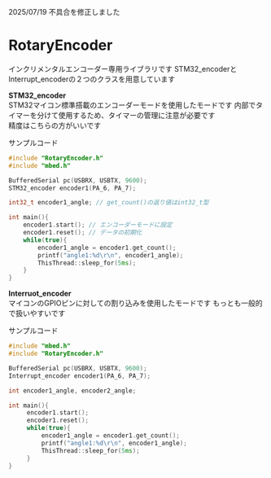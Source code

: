 2025/07/19 不具合を修正しました

# RotaryEncoder  
インクリメンタルエンコーダー専用ライブラリです
STM32_encoderとInterrupt_encoderの２つのクラスを用意しています  

**STM32_encoder**  
STM32マイコン標準搭載のエンコーダーモードを使用したモードです 内部でタイマーを分けて使用するため、タイマーの管理に注意が必要です  
精度はこちらの方がいいです  

サンプルコード  
``` cpp
#include "RotaryEncoder.h"
#include "mbed.h"

BufferedSerial pc(USBRX, USBTX, 9600);
STM32_encoder encoder1(PA_6, PA_7);

int32_t encoder1_angle; // get_count()の返り値はint32_t型

int main(){
    encoder1.start(); // エンコーダーモードに設定
    encoder1.reset(); // データの初期化
    while(true){
        encoder1_angle = encoder1.get_count();
        printf("angle1:%d\r\n", encoder1_angle);
        ThisThread::sleep_for(5ms);
    }
}
```

**Interruot_encoder**  
マイコンのGPIOピンに対しての割り込みを使用したモードです もっとも一般的で扱いやすいです  

サンプルコード  
```cpp
#include "mbed.h"
#include "RotaryEncoder.h"

BufferedSerial pc(USBRX, USBTX, 9600);
Interrupt_encoder encoder1(PA_6, PA_7);

int encoder1_angle, encoder2_angle;

int main(){
     encoder1.start();
     encoder1.reset();
     while(true){
         encoder1_angle = encoder1.get_count();
         printf("angle1:%d\r\n", encoder1_angle);
         ThisThread::sleep_for(5ms);
     }
}
```
